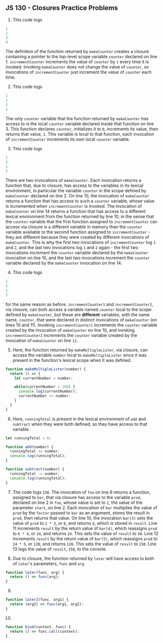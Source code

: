 ## JS 130 - Closures Practice Problems ##

1. This code logs

```javascript
1
2
3
4
```

The definition of the function returned by `makeCounter` creates a closure containing a pointer to the top-level scope variable `counter` declared on line 1. `incrementCounter` increments the value of `counter` by `1` every time it is invoked. Invoking `makeCounter` does not change the value of `counter`, so invocations of `incrementCounter` just increment the value of `counter` each time.

2. This code logs

```javascript
1
1
1
1
```

The only `counter` variable that the function returned by `makeCounter` has access to is the local `counter` variable declared inside that function on line 3. This function declares `counter`, initializes it to `0`, increments its value, then returns that value, `1`. This variable is local to that function, each invocation of `incrementCounter` increments its own local `counter` variable.

3. This code logs

```javascript
1
2
1
2
```

There are two invocations of `makeCounter`. Each invocation returns a function that, due to closure, has access to the variables in its lexical environment, in particular the variable `counter` in the scope defined by `makeCounter` declared on line 2. On line 10, the invocation of `makeCounter` returns a function that has access to such a `counter` variable, whose value is incremented when `incrementCounter` is invoked. The invocation of `makeCounter` on line 14 returns a function that has access to a different lexical environment from the function returned by line 10, in the sense that the `counter` variable that the first function assigned to `incrementCounter` can access via closure is a different variable in memory than the `counter` variable available to the second function assigned to `incrementCounter` - they are different because they were created by different invocations of `makeCounter`. This is why the first two invocations of `incrementCounter` log `1` and `2`, and the last two invocations log `1` and `2` again - the first two invocations increment the `counter` variable declared by the `makeCounter` invocation on line 10, and the last two invocations increment the `counter` variable declared by the `makeCounter` invocation on line 14.

4. This code logs 

```javascript
1
2
1
2
```

for the same reason as before. `incrementCounter1` and `incrementCounter2`, via closure, can both access a variable named `counter` local to the scope defined by `makeCounter`, but these are **different** variables, with the same name, `counter`, that were declared in distinct invocations of `makeCounter` (on lines 10 and 11). Invoking `incrementCounter1` increments the `counter` variable created by the invocation of `makeCounter` on line 10, and invoking `incrementCounter2` increments the `counter` variable created by the invocation of `makeCounter` on line `11`.

5. Here, the function returned by `makeMultipleLister`, via closure, can access the variable `number` local to `makeMultipleLister` since it was present in the function's lexical scope when it was defined.

```javascript
function makeMultipleLister(number) {
  return () => {
    let currentNumber = number;

    while(currentNumber < 100) {
      console.log(currentNumber);
      currentNumber += number;
    }
  }
}
```

6. Here, `runningTotal` is present in the lexical environment of `add` and `subtract` when they were both defined, so they have access to that variable.

```javascript
let runningTotal = 0;

function add(number) {
  runningTotal += number;
  console.log(runningTotal);
}

function subtract(number) {
  runningTotal -= number;
  console.log(runningTotal);
}
```

7. The code logs `150`. The invocation of `foo` on line 9 returns a function, assigned to `bar`, that via closure has access to the variable `prod`, declared on line 2 in `foo`, whose value is set to `2`, the value of the parameter `start`, on line 2. Each invocation of `bar` multiplies the value of `prod` by the `factor` passed to `bar` as an argument, stores the result in `prod`, then returns that value. On line 10, the invocation `bar(3)` sets the value of `prod` to `2 * 3`, or `6`, and returns `6`, which is stored in `result`. Line 11 increments `result` by the return value of `bar(4)`, which reassigns `prod` to `6 * 4`, or `24`, and returns `24`. This sets the value of `result` to `30`. Line 12 increments `result` by the return value of `bar(5)`, which reassigns `prod` to `24 * 5`, or `120`, and returns `120`. This sets the value of `result` to `150`. Line 13 logs the value of `result`, `150`, to the console.

8. Due to closure, the function returned by `later` will have access to both of `later`'s parameters, `func` and `arg`.

```javascript
function later(func, arg) {
  return () => func(arg);
}
``` 

9.

```javascript
function later2(func, arg1) {
  return (arg2) => func(arg1, arg2);
}
```

10.

```javascript
function bind(context, func) {
  return () => func.call(context);
}
```